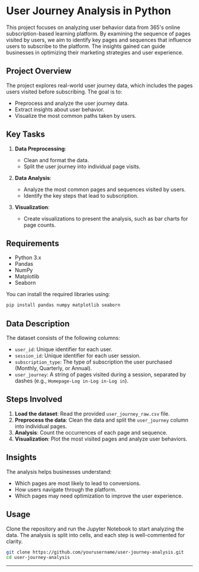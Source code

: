 # User Journey Analysis in Python

This project focuses on analyzing user behavior data from 365's online subscription-based learning platform. By examining the sequence of pages visited by users, we aim to identify key pages and sequences that influence users to subscribe to the platform. The insights gained can guide businesses in optimizing their marketing strategies and user experience.

## Project Overview

The project explores real-world user journey data, which includes the pages users visited before subscribing. The goal is to:

- Preprocess and analyze the user journey data.
- Extract insights about user behavior.
- Visualize the most common paths taken by users.

## Key Tasks

1. **Data Preprocessing**:
   - Clean and format the data.
   - Split the user journey into individual page visits.

2. **Data Analysis**:
   - Analyze the most common pages and sequences visited by users.
   - Identify the key steps that lead to subscription.

3. **Visualization**:
   - Create visualizations to present the analysis, such as bar charts for page counts.

## Requirements

- Python 3.x
- Pandas
- NumPy
- Matplotlib
- Seaborn

You can install the required libraries using:

```bash
pip install pandas numpy matplotlib seaborn
```

## Data Description

The dataset consists of the following columns:
- `user_id`: Unique identifier for each user.
- `session_id`: Unique identifier for each user session.
- `subscription_type`: The type of subscription the user purchased (Monthly, Quarterly, or Annual).
- `user_journey`: A string of pages visited during a session, separated by dashes (e.g., `Homepage-Log in-Log in-Log in`).

## Steps Involved

1. **Load the dataset**: Read the provided `user_journey_raw.csv` file.
2. **Preprocess the data**: Clean the data and split the `user_journey` column into individual pages.
3. **Analysis**: Count the occurrences of each page and sequence.
4. **Visualization**: Plot the most visited pages and analyze user behaviors.

## Insights

The analysis helps businesses understand:
- Which pages are most likely to lead to conversions.
- How users navigate through the platform.
- Which pages may need optimization to improve the user experience.

## Usage

Clone the repository and run the Jupyter Notebook to start analyzing the data. The analysis is split into cells, and each step is well-commented for clarity.

```bash
git clone https://github.com/yourusername/user-journey-analysis.git
cd user-journey-analysis
```


---
